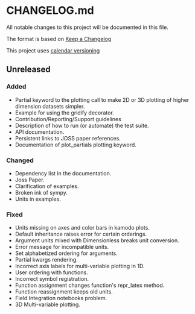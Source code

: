 # CHANGELOG.md

All notable changes to this project will be documented in this file.

The format is based on [Keep a Changelog](https://keepachangelog.com/en/1.0.0/)

This project uses [calendar versioning](https://calver.org/)

## Unreleased

### Added
- Partial keyword to the plotting call to make 2D or 3D plotting of higher dimension datasets simpler. 
- Example for using the gridify decorator.
- Contribution/Reporting/Support guidelines
- Description of how to run (or automate) the test suite.
- API documentation.
- Persistent links to JOSS paper references.
- Documentation of plot_partials plotting keyword.


### Changed
- Dependency list in the documentation.
- Joss Paper.
- Clarification of examples.
- Broken ink of sympy.
- Units in examples.

### Fixed
- Units missing on axes and color bars in kamodo plots.
- Default inheritance raises error for certain orderings.
- Argument units mixed with Dimensionless breaks unit conversion. 
- Error message for incompatible units.
- Set alphabetized ordering for arguments.
- Partial kwargs rendering.
- Incorrect axis labels for multi-variable plotting in 1D.
- User ordering with functions.
- Incorrect symbol registration.
- Function assignment changes function's repr_latex method.
- Function reassignment keeps old units.
- Field Integration notebooks problem.
- 3D Multi-variable plotting.

